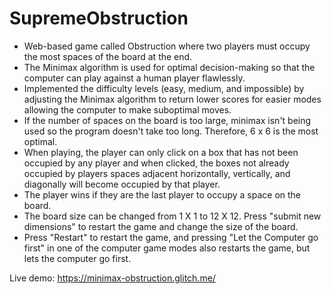 # SupremeObstruction
- Web-based game called Obstruction where two players must occupy the most spaces of the board at the end.
- The Minimax algorithm is used for optimal decision-making so that the computer can play against a human player flawlessly.
- Implemented the difficulty levels (easy, medium, and impossible) by adjusting the Minimax algorithm to return lower scores for easier modes allowing the computer to make suboptimal moves.
- If the number of spaces on the board is too large, minimax isn't being used so the program doesn't take too long. Therefore, 6 x 6 is the most optimal.
- When playing, the player can only click on a box that has not been occupied by any player and when clicked, the boxes not already occupied by players spaces adjacent horizontally, vertically, and diagonally will become occupied by that player. 
- The player wins if they are the last player to occupy a space on the board.
- The board size can be changed from 1 X 1 to 12 X 12. Press "submit new dimensions" to restart the game and change the size of the board.
- Press "Restart" to restart the game, and pressing "Let the Computer go first" in one of the computer game modes also restarts the game, but lets the computer go first.

Live demo: https://minimax-obstruction.glitch.me/
